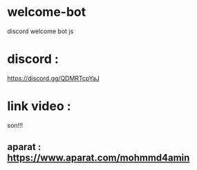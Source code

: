 # welcome-bot
 discord welcome bot js 


# discord :
https://discord.gg/QDMRTcpYaJ

# link video : 
son!!!

## aparat : https://www.aparat.com/mohmmd4amin 

